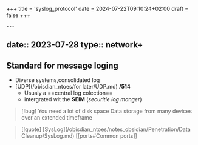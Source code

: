 +++
title = 'syslog_protocol'
date = 2024-07-22T09:10:24+02:00
draft = false
+++

    ---
date:: 2023-07-28
type:: network+
---
## Standard for message loging 
- Diverse systems,consolidated log 
- [UDP](/obisdian_ntoes/for later/UDP.md) **/514**
	- Usualy a ==central log colection==
	- intergrated wit the **SEIM** (*securitie log manger*)
>[!bug] You need a lot of disk space 
>Data storage from many devices over an extended timeframe

>[!quote] [SysLog](/obisdian_ntoes/notes_obsidian/Penetration/Data Cleanup/SysLog.md) [[ports#Common ports]]